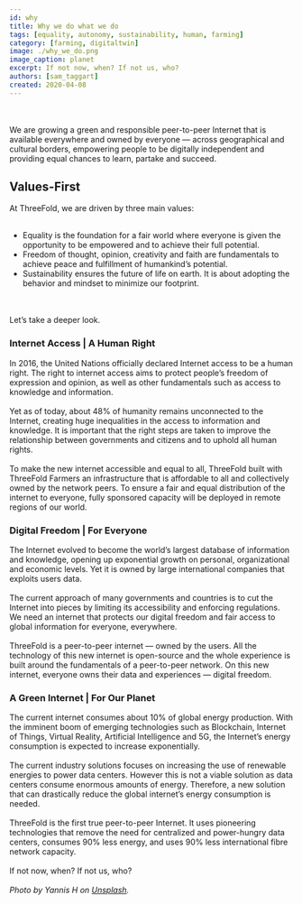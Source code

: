 ```yaml
---
id: why
title: Why we do what we do
tags: [equality, autonomy, sustainability, human, farming]
category: [farming, digitaltwin]
image: ./why_we_do.png
image_caption: planet
excerpt: If not now, when? If not us, who?
authors: [sam_taggart]
created: 2020-04-08
---
```

<br/>
<br/>
We are growing a green and responsible peer-to-peer Internet that is available everywhere and owned by everyone — across geographical and cultural borders, empowering people to be digitally independent and providing equal chances to learn, partake and succeed.

## Values-First

At ThreeFold, we are driven by three main values:
<br/>
<br/>
- Equality is the foundation for a fair world where everyone is given the opportunity to be empowered and to achieve their full potential.
- Freedom of thought, opinion, creativity and faith are fundamentals to achieve peace and fulfillment of humankind’s potential.
- Sustainability ensures the future of life on earth. It is about adopting the behavior and mindset to minimize our footprint.
<br/>
<br/>
Let’s take a deeper look.

### Internet Access | A Human Right

In 2016, the United Nations officially declared Internet access to be a human right. The right to internet access aims to protect people’s freedom of expression and opinion, as well as other fundamentals such as access to knowledge and information.
<br/>
<br/>
Yet as of today, about 48% of humanity remains unconnected to the Internet, creating huge inequalities in the access to information and knowledge. It is important that the right steps are taken to improve the relationship between governments and citizens and to uphold all human rights.
<br/>
<br/>
To make the new internet accessible and equal to all, ThreeFold built with ThreeFold Farmers an infrastructure that is affordable to all and collectively owned by the network peers. To ensure a fair and equal distribution of the internet to everyone, fully sponsored capacity will be deployed in remote regions of our world.

### Digital Freedom | For Everyone

The Internet evolved to become the world’s largest database of information and knowledge, opening up exponential growth on personal, organizational and economic levels. Yet it is owned by large international companies that exploits users data.
<br/>
<br/>
The current approach of many governments and countries is to cut the Internet into pieces by limiting its accessibility and enforcing regulations. We need an internet that protects our digital freedom and fair access to global information for everyone, everywhere.
<br/>
<br/>
ThreeFold is a peer-to-peer internet — owned by the users. All the technology of this new internet is open-source and the whole experience is built around the fundamentals of a peer-to-peer network. On this new internet, everyone owns their data and experiences — digital freedom.

### A Green Internet | For Our Planet

The current internet consumes about 10% of global energy production. With the imminent boom of emerging technologies such as Blockchain, Internet of Things, Virtual Reality, Artificial Intelligence and 5G, the Internet’s energy consumption is expected to increase exponentially.
<br/>
<br/>
The current industry solutions focuses on increasing the use of renewable energies to power data centers. However this is not a viable solution as data centers consume enormous amounts of energy. Therefore, a new solution that can drastically reduce the global internet’s energy consumption is needed.
<br/>
<br/>
ThreeFold is the first true peer-to-peer Internet. It uses pioneering technologies that remove the need for centralized and power-hungry data centers, consumes 90% less energy, and uses 90% less international fibre network capacity.
<br/>
<br/>
If not now, when? If not us, who?
<br/>
<br/>
*Photo by Yannis H on [Unsplash](https://unsplash.com/photos/uaPaEM7MiQQ).*
